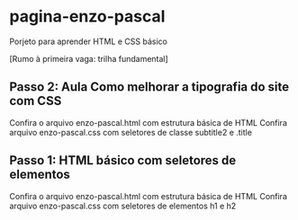 # pagina-enzo-pascal
Porjeto para aprender HTML e CSS básico

[Rumo à primeira vaga: trilha fundamental]


## Passo 2: Aula Como melhorar a tipografia do site com CSS

Confira o arquivo enzo-pascal.html com estrutura básica de HTML
Confira  arquivo enzo-pascal.css com seletores de classe subtitle2 e .title


## Passo 1: HTML básico com seletores de elementos
Confira o arquivo enzo-pascal.html com estrutura básica de HTML
Confira  arquivo enzo-pascal.css com seletores de elementos h1 e h2